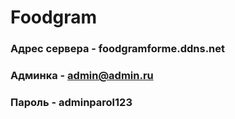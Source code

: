 # Foodgram
### Адрес сервера - foodgramforme.ddns.net
### Админка - admin@admin.ru
### Пароль - adminparol123


